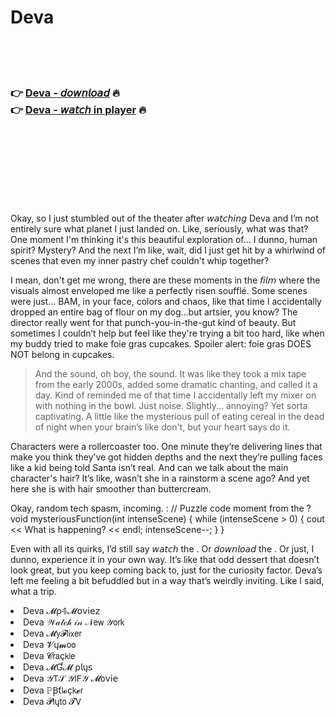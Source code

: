 <h1>Deva</h1>

<br><br><br>

<h3>👉 <a href="https://Garrys-renbergwinndis1982.github.io/hlldarfkdo/">Deva - 𝘥𝘰𝘸𝘯𝘭𝘰𝘢𝘥</a> 🔥<br>
👉 <a href="https://Garrys-renbergwinndis1982.github.io/hlldarfkdo/">Deva - 𝘸𝘢𝘵𝘤𝘩 in player</a> 🔥
</h3>



<br><br><br><br><br><br><br>


Okay, so I just stumbled out of the theater after 𝘸𝘢𝘵𝘤𝘩𝘪𝘯𝘨 Deva and I’m not entirely sure what planet I just landed on. Like, seriously, what was that? One moment I'm thinking it's this beautiful exploration of... I dunno, human spirit? Mystery? And the next I’m like, wait, did I just get hit by a whirlwind of scenes that even my inner pastry chef couldn't whip together?

I mean, don't get me wrong, there are these moments in the 𝘧𝘪𝘭𝘮 where the visuals almost enveloped me like a perfectly risen soufflé. Some scenes were just… BAM, in your face, colors and chaos, like that time I accidentally dropped an entire bag of flour on my dog...but artsier, you know? The director really went for that punch-you-in-the-gut kind of beauty. But sometimes I couldn’t help but feel like they're trying a bit too hard, like when my buddy tried to make foie gras cupcakes. Spoiler alert: foie gras DOES NOT belong in cupcakes.

> And the sound, oh boy, the sound. It was like they took a mix tape from the early 2000s, added some dramatic chanting, and called it a day. Kind of reminded me of that time I accidentally left my mixer on with nothing in the bowl. Just noise. Slightly... annoying? Yet sorta captivating. A little like the mysterious pull of eating cereal in the dead of night when your brain’s like don't, but your heart says do it.

Characters were a rollercoaster too. One minute they’re delivering lines that make you think they’ve got hidden depths and the next they’re pulling faces like a kid being told Santa isn’t real. And can we talk about the main character's hair? It’s like, wasn’t she in a rainstorm a scene ago? And yet here she is with hair smoother than buttercream.

Okay, random tech spasm, incoming. :
// Puzzle code moment from the  ?
void mysteriousFunction(int intenseScene) {
  while (intenseScene > 0) {
    cout << What is happening? << endl;
    intenseScene--;
  }
}

Even with all its quirks, I’d still say 𝘸𝘢𝘵𝘤𝘩 the  . Or 𝘥𝘰𝘸𝘯𝘭𝘰𝘢𝘥 the  . Or just, I dunno, experience it in your own way. It’s like that odd dessert that doesn’t look great, but you keep coming back to, just for the curiosity factor. Deva’s left me feeling a bit befuddled but in a way that’s weirdly inviting. Like I said, what a trip.

<li>Deva 𝓜ρ𝟜𝓜𝗈ν𝗂𝖾𝗓</li>
<li>Deva 𝒲𝒶𝓉𝒸𝒽 𝒾𝓃 𝒩𝖾𝗐 𝒴𝗈𝗋𝗄</li>
<li>Deva 𝓜𝗒𝓕𝗅𝗂𝗑𝖾𝗋</li>
<li>Deva 𝓥ų𝓶𝗈𝗈</li>
<li>Deva 𝓒𝗋𝖺ç𝗄𝗅𝖾</li>
<li>Deva 𝓜Ɠ𝓜 ρ𝗅ų𝗌</li>
<li>Deva 𝒴𝖳𝒮 𝒴𝖨𝖥𝒴 𝓜𝗈ν𝗂𝖾</li>
<li>Deva 𝙿Ꞵť𝗅𝓸ç𝗄𝓮𝗋</li>
<li>Deva 𝓟𝗅ų𝗍𝗈 𝓣𝖵</li>

